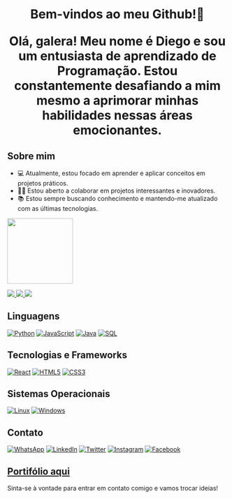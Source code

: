 <h1 align="center">Bem-vindos ao meu Github!👋

Olá, galera! Meu nome é Diego e sou um entusiasta de aprendizado de Programação. Estou constantemente desafiando a mim mesmo a aprimorar minhas habilidades nessas áreas emocionantes.

## Sobre mim

- 💻 Atualmente, estou focado em aprender e aplicar conceitos em projetos práticos.
- 👨‍💻 Estou aberto a colaborar em projetos interessantes e inovadores.
- 📚 Estou sempre buscando conhecimento e mantendo-me atualizado com as últimas tecnologias.

<div align="light">
  <a href="https://github.com/DiiegoPaiiva">
  <img height="150em" src="https://github-readme-stats.vercel.app/api/top-langs/?username=DiiegoPaiiva&layout=compact&langs_count=7&theme=dark"/>
</div>
<div>
<p align="light">
  <a href="https://github.com/DiiegoPaiiva">
    <img src="http://github-profile-summary-cards.vercel.app/api/cards/profile-details?username=DiiegoPaiiva&theme=transparent" />
  </a>
  <a href="https://github.com/DiiegoPaiiva">
    <img src="https://github-readme-streak-stats.herokuapp.com/?user=DiiegoPaiiva&hide_border=true&card_width=338&theme=transparent" />
  </a>
  <a href="https://github.com/DiiegoPaiiva">
    <img src="http://github-profile-summary-cards.vercel.app/api/cards/stats?username=DiiegoPaiiva&theme=transparent" />
  </a>
</p>
</div>
    
## Linguagens

[![Python](https://img.shields.io/badge/-Python-3776AB?style=flat-square&logo=python&logoColor=white)](https://www.python.org/) [![JavaScript](https://img.shields.io/badge/-JavaScript-F7DF1E?style=flat-square&logo=javascript&logoColor=black)](https://www.javascript.com/) [![Java](https://img.shields.io/badge/-Java-007396?style=flat-square&logo=java&logoColor=white)](https://www.java.com/)  [![SQL](https://img.shields.io/badge/-SQL-4479A1?style=flat-square&logo=postgresql&logoColor=white)](https://www.postgresql.org/)


## Tecnologias e Frameworks

[![React](https://img.shields.io/badge/-React-61DAFB?style=flat-square&logo=react&logoColor=black)](https://reactjs.org/) [![HTML5](https://img.shields.io/badge/-HTML5-E34F26?style=flat-square&logo=html5&logoColor=white)](https://developer.mozilla.org/en-US/docs/Web/HTML) [![CSS3](https://img.shields.io/badge/-CSS3-1572B6?style=flat-square&logo=css3&logoColor=white)](https://developer.mozilla.org/en-US/docs/Web/CSS)

## Sistemas Operacionais

[![Linux](https://img.shields.io/badge/-Linux-FCC624?style=flat-square&logo=linux&logoColor=black)](https://www.linux.org/) [![Windows](https://img.shields.io/badge/-Windows-0078D6?style=flat-square&logo=windows&logoColor=white)](https://www.microsoft.com/en-us/windows) 

## Contato

[![WhatsApp](https://img.shields.io/badge/-WhatsApp-25D366?style=flat-square&logo=whatsapp&logoColor=white)](https://wa.me/5561982323152) [![LinkedIn](https://img.shields.io/badge/-LinkedIn-0A66C2?style=flat-square&logo=linkedin&logoColor=white)](https://www.linkedin.com/in/diiegopaiiva/) [![Twitter](https://img.shields.io/badge/-Twitter-1DA1F2?style=flat-square&logo=twitter&logoColor=white)](https://twitter.com/diihpaiiva) [![Instagram](https://img.shields.io/badge/-Instagram-E4405F?style=flat-square&logo=instagram&logoColor=white)](https://www.instagram.com/diihpaiiva/) [![Facebook](https://img.shields.io/badge/-Facebook-1877F2?style=flat-square&logo=facebook&logoColor=white)](https://www.facebook.com/diiegopaiiva/) 

## **[Portifólio aqui](https://diiegopaiiva.github.io/DiiegoPaiiva/)**

Sinta-se à vontade para entrar em contato comigo e vamos trocar ideias!

